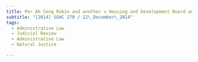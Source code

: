 ```yaml
---
title: Per Ah Seng Robin and another v Housing and Development Board and another 
subtitle: "[2014] SGHC 270 / 22\_December\_2014"
tags:
  - Administrative Law
  - Judicial Review
  - Administrative Law
  - Natural Justice

---
```


